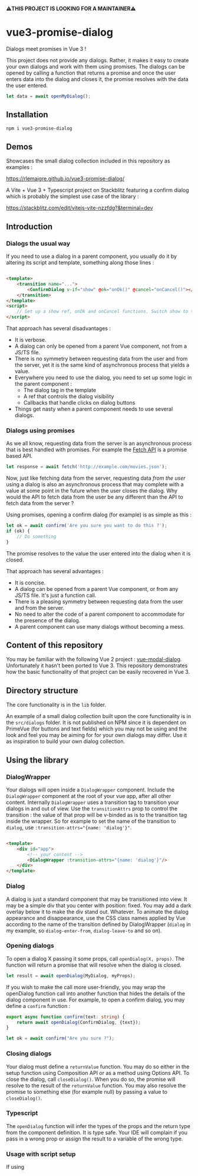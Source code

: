 
⚠️**THIS PROJECT IS LOOKING FOR A MAINTAINER**⚠️


# vue3-promise-dialog

Dialogs meet promises in Vue 3 !

This project does not provide any dialogs. Rather, it makes it easy to create your own dialogs and work with them using
promises. The dialogs can be opened by calling a function that returns a promise and once the user enters data into the
dialog and closes it, the promise resolves with the data the user entered.

```typescript
let data = await openMyDialog();
```

## Installation

```sh
npm i vue3-promise-dialog
```

## Demos

Showcases the small dialog collection included in this repository as examples :

<https://rlemaigre.github.io/vue3-promise-dialog/>

A Vite + Vue 3 + Typescript project on Stackblitz featuring a confirm dialog which is probably the simplest use case of the library :

<https://stackblitz.com/edit/vitejs-vite-nzzfdg?&terminal=dev>

## Introduction

### Dialogs the usual way

If you need to use a dialog in a parent component, you usually do it by altering its script and template, something
along those lines :

```html

<template>
    <transition name="...">
        <ConfirmDialog v-if="show" @ok="onOk()" @cancel="onCancel()"></ConfirmDialog>
    </transition>
</template>
<script>
    // Set up a show ref, onOk and onCancel functions. Switch show to true to open the dialog.
</script>
```

That approach has several disadvantages :

* It is verbose.
* A dialog can only be opened from a parent Vue component, not from a JS/TS file.
* There is no symmetry between requesting data from the user and from the server, yet it is the same kind of
  asynchronous process that yields a value.
* Everywhere you need to use the dialog, you need to set up some logic in the parent component :
  * The dialog tag in the template
  * A ref that controls the dialog visibility
  * Callbacks that handle clicks on dialog buttons
* Things get nasty when a parent component needs to use several dialogs.

### Dialogs using promises

As we all know, requesting data from the server is an asynchronous process that is best handled with promises. For
example the [Fetch API](https://developer.mozilla.org/en-US/docs/Web/API/Fetch_API) is a promise based API.

```javascript
let response = await fetch('http://example.com/movies.json');
```

Now, just like fetching data from the server, requesting data _from the user_ using a dialog is also an asynchronous
process that may complete with a value at some point in the future when the user closes the dialog. Why would the API to
fetch data from the user be any different than the API to fetch data from the server ?

Using promises, opening a confirm dialog (for example) is as simple as this :

```javascript
let ok = await confirm('Are you sure you want to do this ?');
if (ok) {
    // Do something
}
```

The promise resolves to the value the user entered into the dialog when it is closed.

That approach has several advantages :

* It is concise.
* A dialog can be opened from a parent Vue component, or from any JS/TS file. It's just a function call.
* There is a pleasing symmetry between requesting data from the user and from the server.
* No need to alter the code of a parent component to accommodate for the presence of the dialog.
* A parent component can use many dialogs without becoming a mess.

## Content of this repository

You may be familiar with the following Vue 2 project : [vue-modal-dialog](https://github.com/hjkcai/vue-modal-dialogs).
Unfortunately it hasn't been ported to Vue 3. This repository demonstrates how the basic functionality of that project
can be easily recovered in Vue 3.

## Directory structure

The core functionality is in the `lib` folder.

An example of a small dialog collection built upon the core functionality is in the `src/dialogs` folder. It is not
published on NPM since it is dependent on PrimeVue (for buttons and text fields) which you may not be using and the look
and feel you may be aiming for for your own dialogs may differ. Use it as inspiration to build your own dialog
collection.

## Using the library

### DialogWrapper

Your dialogs will open inside a `DialogWrapper` component. Include the `DialogWrapper` component at the root of your vue
app, after all other content. Internally `DialogWrapper` uses a transition tag to transition your dialogs in and out of
view. Use the `transitionAttrs` prop to control the transition : the value of that prop will be v-binded as is to the
transition tag inside the wrapper. So for example to set the name of the transition to `dialog`,
use `:transition-attrs="{name: 'dialog'}"`.

```html

<template>
    <div id="app">
        <!-- your content -->
        <DialogWrapper :transition-attrs="{name: 'dialog'}"/>
    </div>
</template>
```

### Dialog

A dialog is just a standard component that may be transitioned into view. It may be a simple div that you center with
position: fixed. You may add a dark overlay below it to make the div stand out. Whatever. To animate the dialog
appearance and disappearance, use the CSS class names applied by Vue according to the name of the transition defined by
DialogWrapper (`dialog` in my example, so `dialog-enter-from`, `dialog-leave-to` and so on).

### Opening dialogs

To open a dialog X passing it some props, call `openDialog(X, props)`. The function will return a promise that will
resolve when the dialog is closed.

```typescript
let result = await openDialog(MyDialog, myProps);
```

If you wish to make the call more user-friendly, you may wrap the openDialog function call into another function that hides the details of the dialog component in use. For example, to open a confirm dialog, you may define a `confirm` function :

```typescript
export async function confirm(text: string) {
    return await openDialog(ConfirmDialog, {text});
}

let ok = await confirm("Are you sure ?");
```

### Closing dialogs

Your dialog must define a `returnValue` function. You may do so either in the setup function using Composition API or as
a method using Options API. To close the dialog, call `closeDialog()`. When you do so, the promise will resolve to the
result of the `returnValue` function. You may also resolve the promise to something else (for example null) by passing a
value to `closeDialog()`.

### Typescript

The `openDialog` function will infer the types of the props and the return type from the component definition. It is
type safe. Your IDE will complain if you pass in a wrong prop or assign the result to a variable of the wrong type.

### Usage with script setup
If using <script setup> it is necessary to expose the returnValue function in the following way.

```typescript
defineExpose({
    returnValue: () => { return true },
});
```

## Dialog collection

Although none of this is published on NPM for reasons mentioned above, this section describes briefly the few dialogs
that serve as test case for this project.

### Box.vue

The Box.vue component defines the look and feel of all dialogs : a white div centered with a dark overlay background. It
also defines the way dialogs transition in and out of view, with a fade-in effect for the background and a scale effect
for the centered div. It has one slot which is the content of the centered div.

### OkCancelBox.vue

The OkCancelBox.vue component is a Box that serves as base for all dialogs that include OK and CANCEL buttons. It has
two slots : `header` and `body`. Body is where the controls of the dialog reside. It has a `valid` prop. If `valid` is
false, the OK button is disabled. The whole thing is included into a `form` tag so that hitting enter when a control has
focus triggers a click on the OK button. When OK is clicked, `closeDialog` is called.
When CANCEL is clicked, `closeDialog` is called with a null return value.

### ConfirmDialog.vue

A ConfirmDialog is an OkCancelBox with a label and a `returnValue` function that returns always true. So the promise
resolves to true if the user clicks OK and to null if the use clicks CANCEL.

### TextDialog.vue

A TextBox is an OkCancelBox with a text field and a `returnValue` function that returns the content of the text field.
If the text field is empty, the valid prop is set to false on OkCancelBox.
